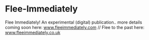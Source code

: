 # Flee-Immediately
Flee Immediately! An experimental (digital) publication.. more details coming soon here: www.fleeimmediately.com // Flee to the past here: www.fleeimmediately.co.uk
